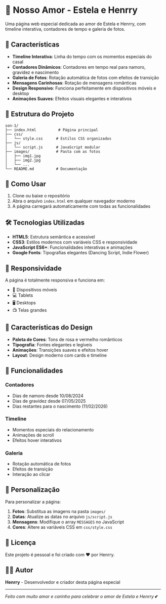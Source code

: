 # 💖 Nosso Amor - Estela e Henrry

Uma página web especial dedicada ao amor de Estela e Henrry, com timeline interativa, contadores de tempo e galeria de fotos.

## 🌟 Características

- **Timeline Interativa**: Linha do tempo com os momentos especiais do casal
- **Contadores Dinâmicos**: Contadores em tempo real para namoro, gravidez e nascimento
- **Galeria de Fotos**: Rotação automática de fotos com efeitos de transição
- **Mensagens Carinhosas**: Rotação de mensagens românticas
- **Design Responsivo**: Funciona perfeitamente em dispositivos móveis e desktop
- **Animações Suaves**: Efeitos visuais elegantes e interativos

## 📁 Estrutura do Projeto

```
son-1/
├── index.html          # Página principal
├── css/
│   └── style.css      # Estilos CSS organizados
├── js/
│   └── script.js      # JavaScript modular
├── images/            # Pasta com as fotos
│   ├── img1.jpg
│   ├── img2.jpg
│   └── ...
└── README.md          # Documentação
```

## 🚀 Como Usar

1. Clone ou baixe o repositório
2. Abra o arquivo `index.html` em qualquer navegador moderno
3. A página carregará automaticamente com todas as funcionalidades

## 🛠️ Tecnologias Utilizadas

- **HTML5**: Estrutura semântica e acessível
- **CSS3**: Estilos modernos com variáveis CSS e responsividade
- **JavaScript ES6+**: Funcionalidades interativas e animações
- **Google Fonts**: Tipografias elegantes (Dancing Script, Indie Flower)

## 📱 Responsividade

A página é totalmente responsiva e funciona em:
- 📱 Dispositivos móveis
- 💻 Tablets
- 🖥️ Desktops
- 📺 Telas grandes

## 🎨 Características do Design

- **Paleta de Cores**: Tons de rosa e vermelho românticos
- **Tipografia**: Fontes elegantes e legíveis
- **Animações**: Transições suaves e efeitos hover
- **Layout**: Design moderno com cards e timeline

## 📅 Funcionalidades

### Contadores
- Dias de namoro desde 10/08/2024
- Dias de gravidez desde 07/05/2025
- Dias restantes para o nascimento (11/02/2026)

### Timeline
- Momentos especiais do relacionamento
- Animações de scroll
- Efeitos hover interativos

### Galeria
- Rotação automática de fotos
- Efeitos de transição
- Interação ao clicar

## 🔧 Personalização

Para personalizar a página:

1. **Fotos**: Substitua as imagens na pasta `images/`
2. **Datas**: Atualize as datas no arquivo `js/script.js`
3. **Mensagens**: Modifique o array `MESSAGES` no JavaScript
4. **Cores**: Altere as variáveis CSS em `css/style.css`

## 📝 Licença

Este projeto é pessoal e foi criado com ❤️ por Henrry.

## 👨‍💻 Autor

**Henrry** - Desenvolvedor e criador desta página especial

---

*Feito com muito amor e carinho para celebrar o amor de Estela e Henrry* 💕 